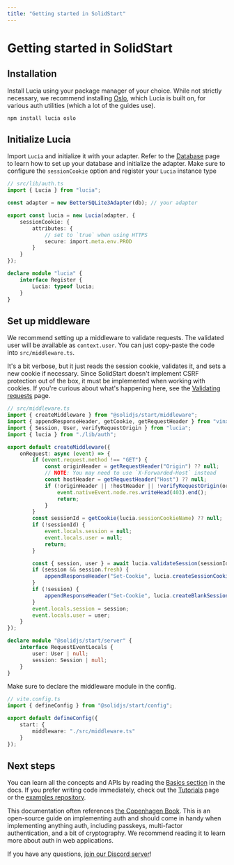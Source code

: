 ```yaml
---
title: "Getting started in SolidStart"
---
```


# Getting started in SolidStart

## Installation

Install Lucia using your package manager of your choice. While not strictly necessary, we recommend installing [Oslo](https://oslo.js.org), which Lucia is built on, for various auth utilities (which a lot of the guides use).

```
npm install lucia oslo
```

## Initialize Lucia

Import `Lucia` and initialize it with your adapter. Refer to the [Database](/database) page to learn how to set up your database and initialize the adapter. Make sure to configure the `sessionCookie` option and register your `Lucia` instance type

```ts
// src/lib/auth.ts
import { Lucia } from "lucia";

const adapter = new BetterSQLite3Adapter(db); // your adapter

export const lucia = new Lucia(adapter, {
	sessionCookie: {
		attributes: {
			// set to `true` when using HTTPS
			secure: import.meta.env.PROD
		}
	}
});

declare module "lucia" {
	interface Register {
		Lucia: typeof lucia;
	}
}
```

## Set up middleware

We recommend setting up a middleware to validate requests. The validated user will be available as `context.user`. You can just copy-paste the code into `src/middleware.ts`.

It's a bit verbose, but it just reads the session cookie, validates it, and sets a new cookie if necessary. Since SolidStart doesn't implement CSRF protection out of the box, it must be implemented when working with cookies. If you're curious about what's happening here, see the [Validating requests](/guides/validate-session-cookies/solidstart) page.

```ts
// src/middleware.ts
import { createMiddleware } from "@solidjs/start/middleware";
import { appendResponseHeader, getCookie, getRequestHeader } from "vinxi/http";
import { Session, User, verifyRequestOrigin } from "lucia";
import { lucia } from "./lib/auth";

export default createMiddleware({
	onRequest: async (event) => {
		if (event.request.method !== "GET") {
			const originHeader = getRequestHeader("Origin") ?? null;
			// NOTE: You may need to use `X-Forwarded-Host` instead
			const hostHeader = getRequestHeader("Host") ?? null;
			if (!originHeader || !hostHeader || !verifyRequestOrigin(originHeader, [hostHeader])) {
				event.nativeEvent.node.res.writeHead(403).end();
				return;
			}
		}
		const sessionId = getCookie(lucia.sessionCookieName) ?? null;
		if (!sessionId) {
			event.locals.session = null;
			event.locals.user = null;
			return;
		}

		const { session, user } = await lucia.validateSession(sessionId);
		if (session && session.fresh) {
			appendResponseHeader("Set-Cookie", lucia.createSessionCookie(session.id).serialize());
		}
		if (!session) {
			appendResponseHeader("Set-Cookie", lucia.createBlankSessionCookie().serialize());
		}
		event.locals.session = session;
		event.locals.user = user;
	}
});

declare module "@solidjs/start/server" {
	interface RequestEventLocals {
		user: User | null;
		session: Session | null;
	}
}
```

Make sure to declare the middleware module in the config.

```ts
// vite.config.ts
import { defineConfig } from "@solidjs/start/config";

export default defineConfig({
	start: {
		middleware: "./src/middleware.ts"
	}
});
```

## Next steps

You can learn all the concepts and APIs by reading the [Basics section](/basics/sessions) in the docs. If you prefer writing code immediately, check out the [Tutorials](/tutorials) page or the [examples repository](https://github.com/lucia-auth/examples/tree/main).

This documentation often references [the Copenhagen Book](https://thecopenhagenbook.com/mfa). This is an open-source guide on implementing auth and should come in handy when implementing anything auth, including passkeys, multi-factor authentication, and a bit of cryptography. We recommend reading it to learn more about auth in web applications.

If you have any questions, [join our Discord server](https://discord.com/invite/PwrK3kpVR3)!
